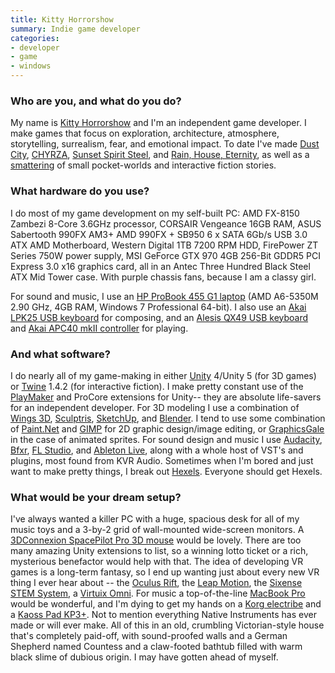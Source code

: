 ```yaml
---
title: Kitty Horrorshow
summary: Indie game developer
categories:
- developer
- game
- windows
---
```


### Who are you, and what do you do?

My name is [Kitty Horrorshow](https://twitter.com/kittyhorrorshow "Kitty's Twitter account") and I'm an independent game developer. I make games that focus on exploration, architecture, atmosphere, storytelling, surrealism, fear, and emotional impact. To date I've made [Dust City][dust-city], [CHYRZA][], [Sunset Spirit Steel][sunset-spirit-steel], and [Rain, House, Eternity][rain-house-eternity], as well as a [smattering](http://kittyhorrorshow.itch.io/ "Kitty's games.") of small pocket-worlds and interactive fiction stories.

### What hardware do you use?

I do most of my game development on my self-built PC: AMD FX-8150 Zambezi 8-Core 3.6GHz processor, CORSAIR Vengeance 16GB RAM, ASUS Sabertooth 990FX AM3+ AMD 990FX + SB950 6 x SATA 6Gb/s USB 3.0 ATX AMD Motherboard, Western Digital 1TB 7200 RPM HDD, FirePower ZT Series 750W power supply, MSI GeForce GTX 970 4GB 256-Bit GDDR5 PCI Express 3.0 x16 graphics card, all in an Antec Three Hundred Black Steel ATX Mid Tower case. With purple chassis fans, because I am a classy girl.

For sound and music, I use an [HP ProBook 455 G1 laptop][probook-455-g1] (AMD A6-5350M 2.90 GHz, 4GB RAM, Windows 7 Professional 64-bit). I also use an [Akai LPK25 USB keyboard][lpk25] for composing, and an [Alesis QX49 USB keyboard][qx49] and [Akai APC40 mkII controller][apc40-mkii] for playing.

### And what software?

I do nearly all of my game-making in either [Unity][] 4/Unity 5 (for 3D games) or [Twine][] 1.4.2 (for interactive fiction). I make pretty constant use of the [PlayMaker][] and ProCore extensions for Unity-- they are absolute life-savers for an independent developer. For 3D modeling I use a combination of [Wings 3D][wings-3d], [Sculptris][], [SketchUp][], and [Blender][]. I tend to use some combination of [Paint.Net][] and [GIMP][] for 2D graphic design/image editing, or [GraphicsGale][] in the case of animated sprites. For sound design and music I use [Audacity][], [Bfxr][], [FL Studio][fl-studio], and [Ableton Live][live], along with a whole host of VST's and plugins, most found from KVR Audio. Sometimes when I'm bored and just want to make pretty things, I break out [Hexels][]. Everyone should get Hexels.

### What would be your dream setup?

I've always wanted a killer PC with a huge, spacious desk for all of my music toys and a 3-by-2 grid of wall-mounted wide-screen monitors. A [3DConnexion SpacePilot Pro 3D mouse][spacepilot-pro] would be lovely. There are too many amazing Unity extensions to list, so a winning lotto ticket or a rich, mysterious benefactor would help with that. The idea of developing VR games is a long-term fantasy, so I end up wanting just about every new VR thing I ever hear about -- the [Oculus Rift][oculus-rift], the [Leap Motion][leap-motion-controller], the [Sixense STEM System][stem-system], a [Virtuix Omni][omni]. For music a top-of-the-line [MacBook Pro][macbook-pro] would be wonderful, and I'm dying to get my hands on a [Korg electribe][electribe] and a [Kaoss Pad KP3+][kaoss-pad-kp3-plus]. Not to mention everything Native Instruments has ever made or will ever make. All of this in an old, crumbling Victorian-style house that's completely paid-off, with sound-proofed walls and a German Shepherd named Countess and a claw-footed bathtub filled with warm black slime of dubious origin. I may have gotten ahead of myself.

[apc40-mkii]: https://www.akaipro.com/product/apc40-mkii/ "An Ableton Live controller."
[electribe]: http://www.korg.com/sg/products/dj/electribe/index.php "A musical sequencer."
[kaoss-pad-kp3-plus]: http://www.korg.com/us/products/dj/kaoss_pad_kp3_plus "An effects and sampler device."
[leap-motion-controller]: https://www.leapmotion.com/product "A spatial motion-sensing device."
[lpk25]: http://www.akaipro.com/product/lpk25 "A USB MIDI controller."
[macbook-pro]: https://www.apple.com/macbook-pro/ "A laptop."
[oculus-rift]: https://en.wikipedia.org/wiki/Oculus_Rift "A virtual reality helmet."
[omni]: http://www.virtuix.com/ "A virtual reality immersion system."
[probook-455-g1]: https://www.amazon.com/HP-ProBook-455-Professional-Performance/dp/B00GQVWZRS "A PC laptop."
[qx49]: https://www.alesis.com/qx49 "A 49-key USB MIDI controller."
[spacepilot-pro]: https://www.3dconnexion.com/products/spacemouse/spacepilot-pro.html "A 3D mouse."
[stem-system]: http://sixense.com/wireless "A wireless motion tracking system."
[audacity]: https://sourceforge.net/projects/audacity/ "An open-source, cross-platform audio editor."
[bfxr]: https://www.bfxr.net/ "An audio generator tool, often used for games."
[blender]: https://www.blender.org/ "A free, open-source 3D renderer."
[chyrza]: https://kittyhorrorshow.itch.io/chyrza "A first-person horror game."
[dust-city]: https://kittyhorrorshow.itch.io/dust-city "A 3D adventure game."
[fl-studio]: http://www.image-line.com/flstudio/ "An audio editor for Windows."
[gimp]: https://www.gimp.org/ "An open-source image editor."
[graphicsgale]: https://graphicsgale.com/us/ "A pixel art editor for Windows."
[hexels]: https://www.marmoset.co/hexels "A pixel image editor."
[live]: https://www.ableton.com/en/live/ "Musical creation software."
[paint.net]: https://www.getpaint.net/index.html "An image editor for Windows."
[playmaker]: http://www.hutonggames.com/ "A visual scripting tool for Unity."
[rain-house-eternity]: https://kittyhorrorshow.itch.io/rain-house-eternity "A video game."
[sculptris]: http://pixologic.com/sculptris/ "3D sculpting software."
[sketchup]: https://www.sketchup.com/ "3D modeling software."
[sunset-spirit-steel]: https://kittyhorrorshow.itch.io/sunset "An exploration adventure game."
[twine]: http://twinery.org/ "A tool for creating non-linear stories."
[unity]: https://unity3d.com/unity/ "A cross-platform game development tool."
[wings-3d]: http://www.wings3d.com/ "A polygon renderer."
